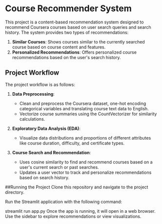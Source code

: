 # Course Recommender System

This project is a content-based recommendation system designed to recommend Coursera courses based on user search queries and search history. The system provides two types of recommendations:
1. **Similar Courses**: Shows courses similar to the currently searched course based on course content and features.
2. **Personalized Recommendations**: Offers personalized course recommendations based on the user's search history.

## Project Workflow

The project workflow is as follows:

1. **Data Preprocessing**:
   - Clean and preprocess the Coursera dataset, one-hot encoding categorical variables and translating course text data to English.
   - Vectorize course summaries using the CountVectorizer for similarity calculations.

2. **Exploratory Data Analysis (EDA)**:
   - Visualize data distributions and proportions of different attributes like course duration, difficulty, and certificate types.

3. **Course Search and Recommendation**:
   - Uses cosine similarity to find and recommend courses based on a user's current search or past searches.
   - Updates a user vector to track and personalize recommendations based on search history.


##Running the Project
Clone this repository and navigate to the project directory.

Run the Streamlit application with the following command:


streamlit run app.py
Once the app is running, it will open in a web browser. Use the sidebar to explore recommendations or view visualizations.
